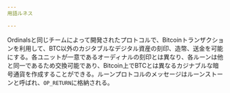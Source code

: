 ```yaml
---
用語ルネス

---
```

Ordinalsと同じチームによって開発されたプロトコルで、Bitcoinトランザクションを利用して、BTC以外のカジタブルなデジタル資産の刻印、造幣、送金を可能にする。各ユニットが一意であるオーディナルの刻印とは異なり、各ルーンは他と同一であるため交換可能であり、Bitcoin上でBTCとは異なるカジナブルな暗号通貨を作成することができる。ルーンプロトコルのメッセージはルーンストーンと呼ばれ、`OP_RETURN`に格納される。